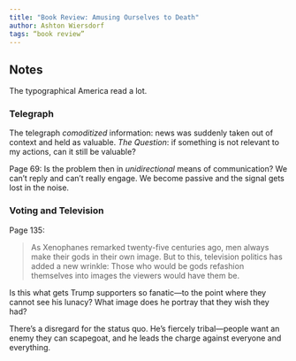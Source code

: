 ```yaml
---
title: "Book Review: Amusing Ourselves to Death"
author: Ashton Wiersdorf
tags: “book review”
---
```


## Notes

The typographical America read a lot.

### Telegraph

The telegraph *comoditized* information: news was suddenly taken out of context and held as valuable. *The Question*: if something is not relevant to my actions, can it still be valuable?

Page 69: Is the problem then in *unidirectional* means of communication? We can’t reply and can’t really engage. We become passive and the signal gets lost in the noise.

### Voting and Television

Page 135:
> As Xenophanes remarked twenty-five centuries ago, men always make their gods in their own image. But to this, television politics has added a new wrinkle: Those who would be gods refashion themselves into images the viewers would have them be.

Is this what gets Trump supporters so fanatic—to the point where they cannot see his lunacy? What image does he portray that they wish they had?

There’s a disregard for the status quo. He’s fiercely tribal—people want an enemy they can scapegoat, and he leads the charge against everyone and everything.